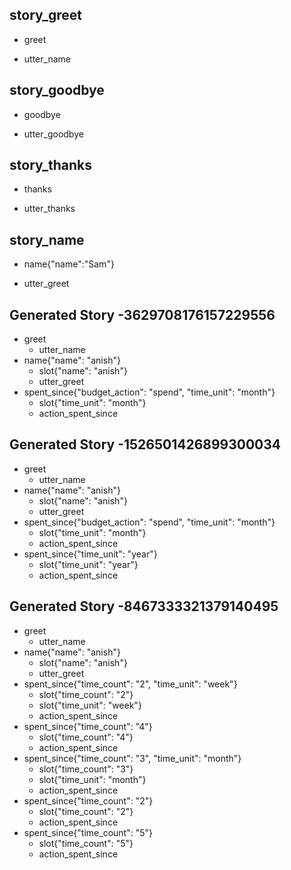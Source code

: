 ## story_greet <!--- The name of the story. It is not mandatory, but useful for debugging. --> 
* greet <!--- User input expressed as intent. In this case it represents users message 'Hello'. --> 
 - utter_name <!--- The response of the chatbot expressed as an action. In this case it represents chatbot's response 'Hello, how can I help?' --> 
 
## story_goodbye
* goodbye
 - utter_goodbye

## story_thanks
* thanks
 - utter_thanks
 
## story_name
* name{"name":"Sam"}
 - utter_greet

## Generated Story -3629708176157229556
* greet
    - utter_name
* name{"name": "anish"}
    - slot{"name": "anish"}
    - utter_greet
* spent_since{"budget_action": "spend", "time_unit": "month"}
    - slot{"time_unit": "month"}
    - action_spent_since

## Generated Story -1526501426899300034
* greet
    - utter_name
* name{"name": "anish"}
    - slot{"name": "anish"}
    - utter_greet
* spent_since{"budget_action": "spend", "time_unit": "month"}
    - slot{"time_unit": "month"}
    - action_spent_since
* spent_since{"time_unit": "year"}
    - slot{"time_unit": "year"}
    - action_spent_since

## Generated Story -8467333321379140495
* greet
    - utter_name
* name{"name": "anish"}
    - slot{"name": "anish"}
    - utter_greet
* spent_since{"time_count": "2", "time_unit": "week"}
    - slot{"time_count": "2"}
    - slot{"time_unit": "week"}
    - action_spent_since
* spent_since{"time_count": "4"}
    - slot{"time_count": "4"}
    - action_spent_since
* spent_since{"time_count": "3", "time_unit": "month"}
    - slot{"time_count": "3"}
    - slot{"time_unit": "month"}
    - action_spent_since
* spent_since{"time_count": "2"}
    - slot{"time_count": "2"}
    - action_spent_since
* spent_since{"time_count": "5"}
    - slot{"time_count": "5"}
    - action_spent_since

